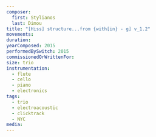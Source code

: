 ```yaml
---
composer:
  first: Stylianos
  last: Dimou
title: "[Hiss] structure...from {with[in} - g] v_1.2"
movements:
duration:
yearComposed: 2015
performedBySwitch: 2015
commissionedOrWrittenFor:
size: trio
instrumentation:
  - flute
  - cello
  - piano
  - electronics
tags:
  - trio
  - electroacoustic
  - clicktrack
  - NYC
media:
---
```

